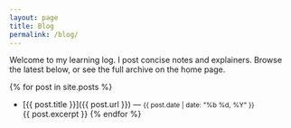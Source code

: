 ```yaml
---
layout: page
title: Blog
permalink: /blog/
---
```


Welcome to my learning log. I post concise notes and explainers. Browse the latest below, or see the full archive on the home page.

{% for post in site.posts %}
- [{{ post.title }}]({{ post.url }}) — <small>{{ post.date | date: "%b %d, %Y" }}</small><br/>
  {{ post.excerpt }}
{% endfor %}
